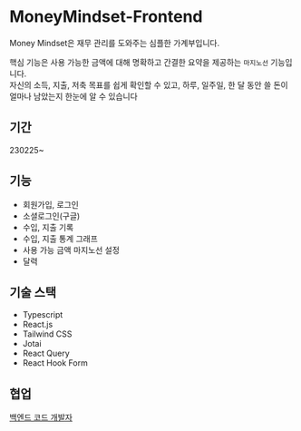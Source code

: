 # MoneyMindset-Frontend

Money Mindset은 재무 관리를 도와주는 심플한 가계부입니다.

핵심 기능은 사용 가능한 금액에 대해 명확하고 간결한 요약을 제공하는 `마지노선` 기능입니다.  <br />
자신의 소득, 지출, 저축 목표를 쉽게 확인할 수 있고, 하루, 일주일, 한 달 동안 쓸 돈이 얼마나 남았는지 한눈에 알 수 있습니다 <br />

## 기간
230225~

## 기능
- 회원가입, 로그인
- 소셜로그인(구글)
- 수입, 지출 기록
- 수입, 지출 통계 그래프
- 사용 가능 금액 마지노선 설정
- 달력

## 기술 스택
- Typescript
- React.js
- Tailwind CSS
- Jotai
- React Query
- React Hook Form

## 협업
[백엔드 코드 개발자](https://github.com/HoonDongKang/Money-Mindset-Back-End)
